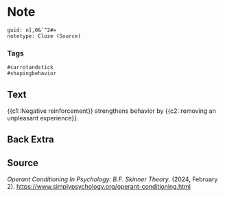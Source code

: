 # Note
```
guid: n],0&`^2#=
notetype: Cloze (Source)
```

### Tags
```
#carrotandstick
#shapingbehavior
```

## Text
{{c1::Negative reinforcement}} strengthens behavior by {{c2::removing an unpleasant experience}}.

## Back Extra


## Source
<i>Operant Conditioning In Psychology: B.F. Skinner Theory</i>. (2024, February 2). <a href="https://www.simplypsychology.org/operant-conditioning.html">https://www.simplypsychology.org/operant-conditioning.html</a>
